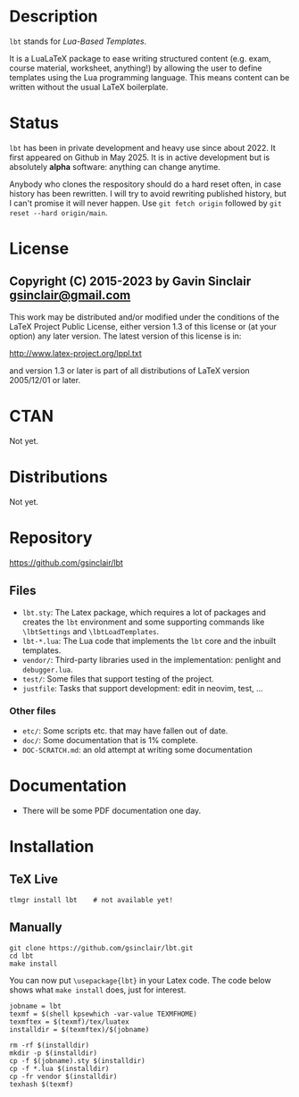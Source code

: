 # Description

`lbt` stands for *Lua-Based Templates*.

It is a LuaLaTeX package to ease writing structured content (e.g.
exam, course material, worksheet, anything!) by allowing the user to define templates
using the Lua programming language. This means content can be written without the
usual LaTeX boilerplate.

# Status

`lbt` has been in private development and heavy use since about 2022. It first appeared on Github in May 2025. It is in active development but is absolutely **alpha** software: anything can change anytime.

Anybody who clones the respository should do a hard reset often, in case history has been rewritten. I will try to avoid rewriting published history, but I can't promise it will never happen. Use `git fetch origin` followed by `git reset --hard origin/main`.

# License

Copyright (C) 2015-2023 by Gavin Sinclair <gsinclair@gmail.com>
---------------------------------------------------------------
This work may be distributed and/or modified under the conditions of
the LaTeX Project Public License, either version 1.3 of this license
or (at your option) any later version.  The latest version of this
license is in:

  http://www.latex-project.org/lppl.txt

and version 1.3 or later is part of all distributions of LaTeX
version 2005/12/01 or later.

# CTAN

Not yet.

# Distributions

Not yet.

# Repository

https://github.com/gsinclair/lbt

## Files

* `lbt.sty`: The Latex package, which requires a lot of packages and creates the `lbt` environment and some supporting commands like `\lbtSettings` and `\lbtLoadTemplates`.
* `lbt-*.lua`: The Lua code that implements the `lbt` core and the inbuilt templates.
* `vendor/`: Third-party libraries used in the implementation: penlight and `debugger.lua`.
* `test/`: Some files that support testing of the project.
* `justfile`: Tasks that support development: edit in neovim, test, ...

### Other files

* `etc/`: Some scripts etc. that may have fallen out of date.
* `doc/`: Some documentation that is 1\% complete.
* `DOC-SCRATCH.md`: an old attempt at writing some documentation

# Documentation

* There will be some PDF documentation one day.

# Installation

## TeX Live

    tlmgr install lbt    # not available yet!

## Manually

    git clone https://github.com/gsinclair/lbt.git
    cd lbt
    make install

You can now put `\usepackage{lbt}` in your Latex code. The code below shows what `make install` does, just for interest.

    jobname = lbt
    texmf = $(shell kpsewhich -var-value TEXMFHOME)
    texmftex = $(texmf)/tex/luatex
    installdir = $(texmftex)/$(jobname)

	rm -rf $(installdir)
	mkdir -p $(installdir)
	cp -f $(jobname).sty $(installdir)
	cp -f *.lua $(installdir)
	cp -fr vendor $(installdir)
	texhash $(texmf)

